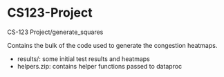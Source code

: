 # CS123-Project
CS-123 Project/generate_squares

Contains the bulk of the code used to generate the congestion heatmaps. 

- results/: some initial test results and heatmaps
- helpers.zip: contains helper functions passed to dataproc